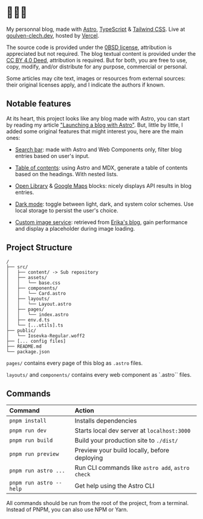 # 👋👋👋

My personnal blog, made with [Astro](https://docs.astro.build), [TypeScript](https://www.typescriptlang.org/) & [Tailwind CSS](https://tailwindcss.com/). Live at [goulven-clech.dev](https://goulven-clech.dev), hosted by [Vercel](https://vercel.com/).

The source code is provided under the [0BSD license](https://spdx.org/licenses/0BSD.html), attribution is appreciated but not required. The blog textual content is provided under the [CC BY 4.0 Deed](https://spdx.org/licenses/CC-BY-4.0.html), attribution is required. But for both, you are free to use, copy, modify, and/or distribute for any purpose, commercial or personal.

Some articles may cite text, images or resources from external sources: their original licenses apply, and I indicate the authors if known.

## Notable features

At its heart, this project looks like any blog made with Astro, you can start by reading my article ["Launching a blog with Astro"](https://goulven-clech.dev/2023/launching-blog-astro). But, little by little, I added some original features that might interest you, here are the main ones:

- [Search bar](https://github.com/goulvenclech/goulven-clech.dev/blob/master/src/components/Search.astro): made with Astro and Web Components only, filter blog entries based on user's input.

- [Table of contents](https://github.com/goulvenclech/goulven-clech.dev/blob/master/src/components/TableOfContent.astro): using Astro and MDX, generate a table of contents based on the headings. With nested lists.

- [Open Library](https://github.com/goulvenclech/goulven-clech.dev/blob/master/src/components/blocks/BookBlock.astro) & [Google Maps](https://github.com/goulvenclech/goulven-clech.dev/blob/master/src/components/blocks/MapsBlock.astro) blocks: nicely displays API results in blog entries.

- [Dark mode](https://github.com/goulvenclech/goulven-clech.dev/blob/master/src/components/icons/DarkMode.astro): toggle between light, dark, and system color schemes. Use local storage to persist the user's choice.

- [Custom image service](https://github.com/goulvenclech/goulven-clech.dev/blob/master/src/imageService.ts): retrieved from [Erika's blog](https://erika.florist/), gain performance and display a placeholder during image loading.

## Project Structure

```
/
├── src/
│   ├── content/ -> Sub repository
│   ├── assets/
│   │   └── base.css
│   ├── components/
│   │   └── Card.astro
│   ├── layouts/
│   │   └── Layout.astro
│   ├── pages/
│   │   └── index.astro
│   ├── env.d.ts
│   └── [...utils].ts
├── public/
│   └── Iosevka-Regular.woff2
├── [... config files]
├── README.md
└── package.json
```

`pages/` contains every page of this blog as `.astro` files.

`layouts/` and `components/` contains every web component as `.astro`` files.

## Commands

| Command                 | Action                                           |
| :---------------------- | :----------------------------------------------- |
| `pnpm install`          | Installs dependencies                            |
| `pnpm run dev`          | Starts local dev server at `localhost:3000`      |
| `pnpm run build`        | Build your production site to `./dist/`          |
| `pnpm run preview`      | Preview your build locally, before deploying     |
| `pnpm run astro ...`    | Run CLI commands like `astro add`, `astro check` |
| `pnpm run astro --help` | Get help using the Astro CLI                     |

All commands should be run from the root of the project, from a terminal. Instead of PNPM, you can also use NPM or Yarn.
